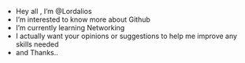 - Hey all , I’m @Lordalios
- I’m interested to know more about Github
- I’m currently learning Networking
- I actually want your opinions or suggestions to help me improve any skills needed
- and Thanks..
